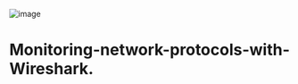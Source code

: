 ![image](https://github.com/user-attachments/assets/f3be1e0f-6706-4f5e-be52-d24f55c4ca4c)


# Monitoring-network-protocols-with-Wireshark.
